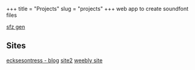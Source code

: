 +++
title = "Projects"
slug = "projects"
+++
web app to create soundfont files


[sfz gen](https://bweew.github.io/sfz-genweb/)

## Sites
[ecksesontress - blog](https://ecksesontress.blogspot.com/)
[site2](https://bweew.github.io/site2/)
[weebly site](https://bweew.weebly.com/)
